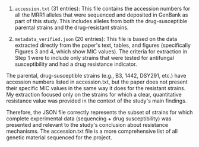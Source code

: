 
   1. `accession.txt` (31 entries): This file contains the accession numbers for all the MRR1 alleles that were sequenced and deposited in GenBank as part of this study. This includes
      alleles from both the drug-susceptible parental strains and the drug-resistant strains.

   2. `metadata_verified.json` (20 entries): This file is based on the data extracted directly from the paper's text, tables, and figures (specifically Figures 3 and 4, which show MIC
      values). The criteria for extraction in Step 1 were to include only strains that were tested for antifungal susceptibility and had a drug resistance indicator.

  The parental, drug-susceptible strains (e.g., B3, 1442, DSY291, etc.) have accession numbers listed in accession.txt, but the paper does not present their specific MIC values in
  the same way it does for the resistant strains. My extraction focused only on the strains for which a clear, quantitative resistance value was provided in the context of the
  study's main findings.

  Therefore, the JSON file correctly represents the subset of strains for which complete experimental data (sequencing + drug susceptibility) was presented and relevant to the
  study's conclusion about resistance mechanisms. The accession.txt file is a more comprehensive list of all genetic material sequenced for the project.